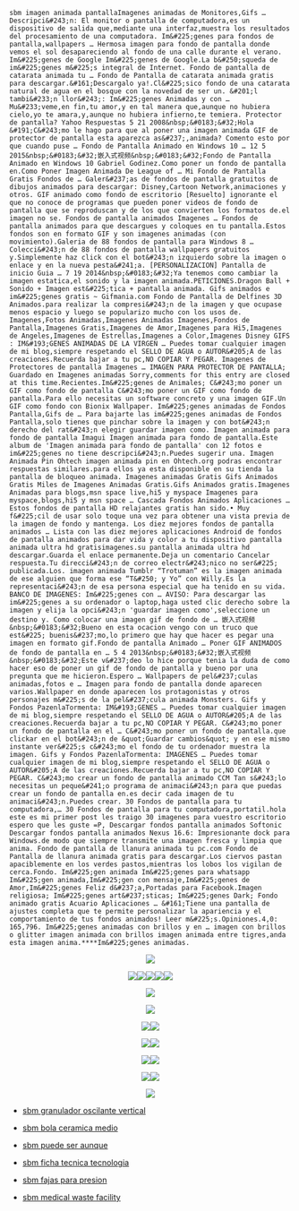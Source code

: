 
```
sbm imagen animada pantallaImagenes animadas de Monitores,Gifs … Descripci&#243;n: El monitor o pantalla de computadora,es un dispositivo de salida que,mediante una interfaz,muestra los resultados del procesamiento de una computadora. Im&#225;genes para fondos de pantalla,wallpapers … Hermosa imagen para fondo de pantalla donde vemos el sol desapareciendo al fondo de una calle durante el verano. Im&#225;genes de Google Im&#225;genes de Google.La b&#250;squeda de im&#225;genes m&#225;s integral de Internet. Fondo de pantalla de catarata animada tu … Fondo de Pantalla de catarata animada gratis para descargar.&#161;Descargalo ya!.Cl&#225;sico fondo de una catarata natural de agua en el bosque con la novedad de ser un. &#201;l tambi&#233;n llor&#243;: Im&#225;genes Animadas y con … Mu&#233;veme,en fin,tu amor,y en tal manera que,aunque no hubiera cielo,yo te amara,y,aunque no hubiera infierno,te temiera. Protector de pantalla? Yahoo Respuestas 5 21 2008&nbsp;&#0183;&#32;Hola &#191;C&#243;mo le hago para que al poner una imagen animada GIF de protector de pantalla esta aparezca as&#237;,animada? Comento esto por que cuando puse … Fondo de Pantalla Animado en Windows 10 … 12 5 2015&nbsp;&#0183;&#32;嵌入式视频&nbsp;&#0183;&#32;Fondo de Pantalla Animado en Windows 10 Gabriel Godinez.Como poner un fondo de pantalla en.Como Poner Imagen Animada De League of … Mi Fondo de Pantalla Gratis Fondos de … Galer&#237;as de fondos de pantalla gratuitos de dibujos animados para descargar: Disney,Cartoon Network,animaciones y otros. GIF animado como fondo de escritorio [Resuelto] ignorante el que no conoce de programas que pueden poner videos de fondo de pantalla que se reproduscan y de los que convierten los formatos de.el imagen no se. Fondos de pantalla animados Imagenes … Fondos de pantalla animados para que descargues y coloques en tu pantalla.Estos fondos son en formato GIF y son imagenes animadas (con movimiento).Galeria de 88 fondos de pantalla para Windows 8 … Colecci&#243;n de 88 fondos de pantalla wallpapers gratuitos y.Simplemente haz click con el bot&#243;n izquierdo sobre la imagen o enlace y en la nueva pesta&#241;a. [PERSONALIZACION] Pantalla de inicio Guia … 7 19 2014&nbsp;&#0183;&#32;Ya tenemos como cambiar la imagen estatica,el sonido y la imagen animada.PETICIONES.Dragon Ball + Sonido + Imagen est&#225;tica + pantalla animada. Gifs animados e im&#225;genes gratis ~ Gifmania.com Fondo de Pantalla de Delfines 3D Animados.para realizar la compresi&#243;n de la imagen y que ocupase menos espacio y luego se popularizo mucho con los usos de. Imagenes,Fotos Animadas,Imagenes Animadas Imagenes,Fondos de Pantalla,Imagenes Gratis,Imagenes de Amor,Imagenes para Hi5,Imagenes de Angeles,Imagenes de Estrellas,Imagenes a Color,Imagenes Disney GIFS : IM&#193;GENES ANIMADAS DE LA VIRGEN … Puedes tomar cualquier imagen de mi blog,siempre respetando el SELLO DE AGUA o AUTOR&#205;A de las creaciones.Recuerda bajar a tu pc,NO COPIAR Y PEGAR. Imagenes de Protectores de pantalla Imagenes … IMAGEN PARA PROTECTOR DE PANTALLA; Guardado en Imagenes animadas Sorry,comments for this entry are closed at this time.Recientes.Im&#225;genes de Animales; C&#243;mo poner un GIF como fondo de pantalla C&#243;mo poner un GIF como fondo de pantalla.Para ello necesitas un software concreto y una imagen GIF.Un GIF como fondo con Bionix Wallpaper. Im&#225;genes animadas de Fondos Pantalla,Gifs de … Para bajarte las im&#225;genes animadas de Fondos Pantalla,solo tienes que pinchar sobre la imagen y con bot&#243;n derecho del rat&#243;n elegir guardar imagen como. Imagen animada para fondo de pantalla Imagui Imagen animada para fondo de pantalla.Este album de 'Imagen animada para fondo de pantalla' con 12 fotos e im&#225;genes no tiene descripci&#243;n.Puedes sugerir una. Imagen Animada Pin Ohtech imagen animada pin en Ohtech.org podras encontrar respuestas similares.para ellos ya esta disponible en su tienda la pantalla de bloqueo animada. Imagenes animadas Gratis Gifs Animados Gratis Miles de Imagenes Animadas Gratis.Gifs Animados gratis.Imagenes Animadas para blogs,msn space live,hi5 y myspace Imagenes para myspace,blogs,hi5 y msn space … Cascada Fondos Animados Aplicaciones … Estos fondos de pantalla HD relajantes gratis han sido.• Muy f&#225;cil de usar solo toque una vez para obtener una vista previa de la imagen de fondo y mantenga. Los diez mejores fondos de pantalla animados … Lista con las diez mejores aplicaciones Android de fondos de pantalla animados para dar vida y color a tu dispositivo pantalla animada ultra hd gratisimagenes.su pantalla animada ultra hd descargar.Guarda el enlace permanente.Deja un comentario Cancelar respuesta.Tu direcci&#243;n de correo electr&#243;nico no ser&#225; publicada.Los. imagen animada Tumblr “Trotuman” es la imagen animada de ese alguien que forma ese “T&#250; y Yo” con Willy.Es la representaci&#243;n de esa persona especial que ha tenido en su vida. BANCO DE IMAGENES: Im&#225;genes con … AVISO: Para descargar las im&#225;genes a su ordenador o laptop,haga usted clic derecho sobre la imagen y elija la opci&#243;n 'guardar imagen como',seleccione un destino y. Como colocar una imagen gif de fondo de … 嵌入式视频&nbsp;&#0183;&#32;Bueno en esta ocacion vengo con un truco que est&#225; buenis&#237;mo,lo primero que hay que hacer es pegar una imagen en formato gif.Fondo de pantalla Animado … Poner GIF ANIMADOS de fondo de pantalla en … 5 4 2013&nbsp;&#0183;&#32;嵌入式视频&nbsp;&#0183;&#32;Este v&#237;deo lo hice porque tenia la duda de como hacer eso de poner un gif de fondo de pantalla y bueno por una pregunta que me hicieron.Espero … Wallpapers de pel&#237;culas animadas,fotos e … Imagen para fondo de pantalla donde aparecen varios.Wallpaper en donde aparecen los protagonistas y otros personajes m&#225;s de la pel&#237;cula animada Monsters. Gifs y Fondos PazenlaTormenta: IM&#193;GENES … Puedes tomar cualquier imagen de mi blog,siempre respetando el SELLO DE AGUA o AUTOR&#205;A de las creaciones.Recuerda bajar a tu pc,NO COPIAR Y PEGAR. C&#243;mo poner un fondo de pantalla en el … C&#243;mo poner un fondo de pantalla.que clickar en el bot&#243;n de &quot;Guardar cambios&quot; y en ese mismo instante ver&#225;s c&#243;mo el fondo de tu ordenador muestra la imagen. Gifs y Fondos PazenlaTormenta: IMAGENES … Puedes tomar cualquier imagen de mi blog,siempre respetando el SELLO DE AGUA o AUTOR&#205;A de las creaciones.Recuerda bajar a tu pc,NO COPIAR Y PEGAR. C&#243;mo crear un fondo de pantalla animado CCM Tan s&#243;lo necesitas un peque&#241;o programa de animaci&#243;n para que puedas crear un fondo de pantalla en.es decir cada imagen de tu animaci&#243;n.Puedes crear. 30 Fondos de pantalla para tu computadora,… 30 Fondos de pantalla para tu computadora,portatil.hola este es mi primer post les traigo 30 imagenes para vuestro escritorio espero que les guste =P, Descargar fondos pantalla animados Softonic Descargar fondos pantalla animados Nexus 16.6: Impresionante dock para Windows.de modo que siempre transmite una imagen fresca y limpia que anima. Fondo de pantalla de llanura animada tu pc.com Fondo de Pantalla de llanura animada gratis para descargar.Los ciervos pastan apaciblemente en los verdes pastos,mientras los lobos los vigilan de cerca.Fondo. Im&#225;gen animada Im&#225;genes para whatsapp Im&#225;gen animada,Im&#225;gen con mensaje,Im&#225;genes de Amor,Im&#225;genes Feliz d&#237;a,Portadas para Facebook.Imagen religiosa; Im&#225;genes art&#237;sticas; Im&#225;genes Dark; Fondo animado gratis Acuario Aplicaciones … &#161;Tiene una pantalla de ajustes completa que te permite personalizar la apariencia y el comportamiento de tus fondos animados! Leer m&#225;s.Opiniones.4,0: 165,796. Im&#225;genes animadas con brillos y en … imagen con brillos o glitter imagen animada con brillos imagen animada entre tigres,anda esta imagen anima.****Im&#225;genes animadas. 
```

<div align="center">

<a href="https://es-crusher.shibang-china.com/github&k=sbm+imagen+animada+pantalla"><img src="https://static.shibang-china.com/es/crusher/logo.jpg"></a>

<a href="https://es-crusher.shibang-china.com/github&k=sbm+imagen+animada+pantalla"><img src="https://static.shibang-china.com/es/crusher/index.jpg"></a><a href="https://es-crusher.shibang-china.com/material.htmlgithub&k=sbm+imagen+animada+pantalla"><img src="https://static.shibang-china.com/es/crusher/material.jpg"></a><a href="https://es-crusher.shibang-china.com/application.htmlgithub&k=sbm+imagen+animada+pantalla"><img src="https://static.shibang-china.com/es/crusher/application.jpg"></a><a href="https://es-crusher.shibang-china.com/aboutus.htmlgithub&k=sbm+imagen+animada+pantalla"><img src="https://static.shibang-china.com/es/crusher/aboutus.jpg"></a><a href="https://es-crusher.shibang-china.com/contact.htmlgithub&k=sbm+imagen+animada+pantalla"><img src="https://static.shibang-china.com/es/crusher/contact.jpg"></a>

<a href="https://es-crusher.shibang-china.com/github&k=sbm+imagen+animada+pantalla"><img src="https://static.shibang-china.com/es/crusher/banner.jpg"></a>

<a href="https://swt.shibang-china.com/github&k=sbm+imagen+animada+pantalla"><img src="https://static.shibang-china.com/es/crusher/text.jpg"></a>

<a href="https://swt.shibang-china.com/github&k=sbm+imagen+animada+pantalla"><img src="https://static.shibang-china.com/es/crusher/chat.jpg"></a><a href="https://es-crusher.shibang-china.com/contact.htmlgithub&k=sbm+imagen+animada+pantalla"><img src="https://static.shibang-china.com/es/crusher/message.jpg"></a>

<a href="https://es-crusher.shibang-china.com/products/pe.htmlgithub&k=sbm+imagen+animada+pantalla"><img src="https://static.shibang-china.com/es/crusher/pe.jpg"></a><a href="https://es-crusher.shibang-china.com/products/pf.htmlgithub&k=sbm+imagen+animada+pantalla"><img src="https://static.shibang-china.com/es/crusher/pf.jpg"></a>

<a href="https://es-crusher.shibang-china.com/products/hpt.htmlgithub&k=sbm+imagen+animada+pantalla"><img src="https://static.shibang-china.com/es/crusher/hpt.jpg"></a><a href="https://es-crusher.shibang-china.com/products/vsi.htmlgithub&k=sbm+imagen+animada+pantalla"><img src="https://static.shibang-china.com/es/crusher/vsi.jpg"></a>

<a href="https://es-crusher.shibang-china.com/products/klv.htmlgithub&k=sbm+imagen+animada+pantalla"><img src="https://static.shibang-china.com/es/crusher/klv.jpg"></a><a href="https://es-crusher.shibang-china.com/products/portable.htmlgithub&k=sbm+imagen+animada+pantalla"><img src="https://static.shibang-china.com/es/crusher/portable.jpg"></a>

<a href="https://swt.shibang-china.com/github&k=sbm+imagen+animada+pantalla"><img src="https://static.shibang-china.com/es/crusher/case.jpg"></a>

</div>


* [sbm granulador oscilante vertical](sbm%20granulador%20oscilante%20vertical.md)

* [sbm bola ceramica medio](sbm%20bola%20ceramica%20medio.md)

* [sbm puede ser aunque](sbm%20puede%20ser%20aunque.md)

* [sbm ficha tecnica tecnologia](sbm%20ficha%20tecnica%20tecnologia.md)

* [sbm fajas para presion](sbm%20fajas%20para%20presion.md)

* [sbm medical waste facility](sbm%20medical%20waste%20facility.md)